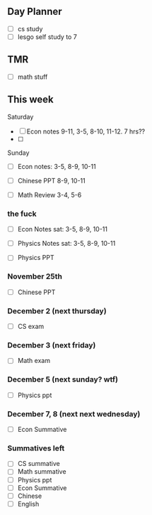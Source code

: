 ## Day Planner
- [ ] cs study
- [ ] lesgo self study to 7

## TMR
- [ ] math stuff



## This week 
Saturday
- [ ] Econ notes 9-11, 3-5, 8-10, 11-12. 7 hrs??
- [ ] 

Sunday
- [ ] Econ notes: 3-5, 8-9, 10-11
- [ ] Chinese PPT 8-9, 10-11
- [ ] Math Review 3-4, 5-6



### the fuck
- [ ] Econ Notes sat: 3-5, 8-9, 10-11
- [ ] Physics Notes sat: 3-5, 8-9, 10-11
- [ ] Physics PPT


### November 25th
- [ ] Chinese PPT

### December 2 (next thursday)
- [ ] CS exam

### December 3 (next friday)
- [ ] Math exam

### December 5 (next sunday? wtf)
- [ ] Physics ppt

### December 7, 8 (next next wednesday)
- [ ] Econ Summative

### Summatives left
- [ ] CS summative
- [ ] Math summative
- [ ] Physics ppt
- [ ] Econ Summative
- [ ] Chinese
- [ ] English